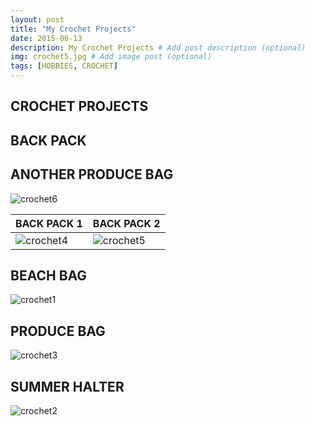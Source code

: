 ```yaml
---
layout: post
title: "My Crochet Projects"
date: 2015-06-13
description: My Crochet Projects # Add post description (optional)
img: crochet5.jpg # Add image post (optional)
tags: [HOBBIES, CROCHET]
---
```


## CROCHET PROJECTS

## BACK PACK

## ANOTHER PRODUCE BAG
![crochet6](http://natgrrl.github.io/assets/img/crochet6.jpg)

BACK PACK 1 | BACK PACK 2      
----------- | ----------- 
![crochet4](http://natgrrl.github.io/assets/img/crochet4.jpg) | ![crochet5](http://natgrrl.github.io/assets/img/crochet5.jpg) 

## BEACH BAG
![crochet1](http://natgrrl.github.io/assets/img/crochet1.jpg)

## PRODUCE BAG
![crochet3](http://natgrrl.github.io/assets/img/crochet3.jpg)

## SUMMER HALTER
![crochet2](http://natgrrl.github.io/assets/img/crochet2.jpg)





